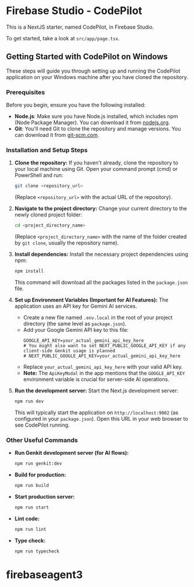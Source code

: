 # Firebase Studio - CodePilot

This is a NextJS starter, named CodePilot, in Firebase Studio.

To get started, take a look at `src/app/page.tsx`.

## Getting Started with CodePilot on Windows

These steps will guide you through setting up and running the CodePilot application on your Windows machine after you have cloned the repository.

### Prerequisites

Before you begin, ensure you have the following installed:

*   **Node.js**: Make sure you have Node.js installed, which includes npm (Node Package Manager). You can download it from [nodejs.org](https://nodejs.org/).
*   **Git**: You'll need Git to clone the repository and manage versions. You can download it from [git-scm.com](https://git-scm.com/).

### Installation and Setup Steps

1.  **Clone the repository:**
    If you haven't already, clone the repository to your local machine using Git. Open your command prompt (cmd) or PowerShell and run:
    ```bash
    git clone <repository_url>
    ```
    (Replace `<repository_url>` with the actual URL of the repository).

2.  **Navigate to the project directory:**
    Change your current directory to the newly cloned project folder:
    ```bash
    cd <project_directory_name>
    ```
    (Replace `<project_directory_name>` with the name of the folder created by `git clone`, usually the repository name).

3.  **Install dependencies:**
    Install the necessary project dependencies using npm:
    ```bash
    npm install
    ```
    This command will download all the packages listed in the `package.json` file.

4.  **Set up Environment Variables (Important for AI Features):**
    The application uses an API key for Gemini AI services.
    *   Create a new file named `.env.local` in the root of your project directory (the same level as `package.json`).
    *   Add your Google Gemini API key to this file:
        ```env
        GOOGLE_API_KEY=your_actual_gemini_api_key_here
        # You might also want to set NEXT_PUBLIC_GOOGLE_API_KEY if any client-side Genkit usage is planned
        # NEXT_PUBLIC_GOOGLE_API_KEY=your_actual_gemini_api_key_here
        ```
    *   Replace `your_actual_gemini_api_key_here` with your valid API key.
    *   **Note:** The `ApiKeyModal` in the app mentions that the `GOOGLE_API_KEY` environment variable is crucial for server-side AI operations.

5.  **Run the development server:**
    Start the Next.js development server:
    ```bash
    npm run dev
    ```
    This will typically start the application on `http://localhost:9002` (as configured in your `package.json`). Open this URL in your web browser to see CodePilot running.

### Other Useful Commands

*   **Run Genkit development server (for AI flows):**
    ```bash
    npm run genkit:dev
    ```
*   **Build for production:**
    ```bash
    npm run build
    ```
*   **Start production server:**
    ```bash
    npm run start
    ```
*   **Lint code:**
    ```bash
    npm run lint
    ```
*   **Type check:**
    ```bash
    npm run typecheck
    ```

# firebaseagent3
